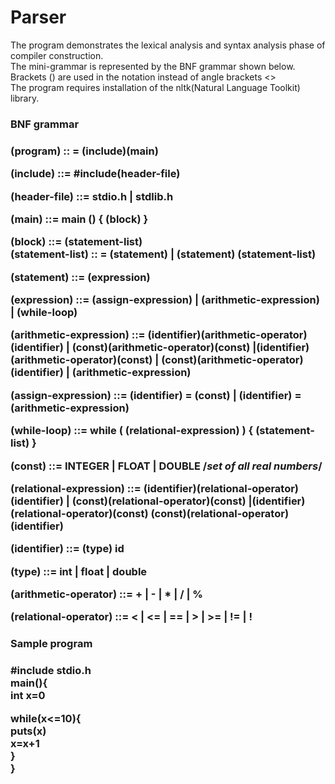 # Parser
The program demonstrates the lexical analysis and syntax analysis phase of compiler construction.<br>
The mini-grammar is represented by the BNF grammar shown below.<br>
Brackets () are used in the notation instead of angle brackets <> <br>
The program requires installation of the nltk(Natural Language Toolkit) library.

<h3>BNF grammar<h3>

 (program) :: = (include)(main)<br>

(include) ::= #include(header-file)<br>

(header-file) ::= stdio.h | stdlib.h<br>

(main) ::= main () { (block) }<br>

(block) ::= (statement-list)<br>
(statement-list) :: = (statement) | (statement) (statement-list)<br>

(statement) ::= (expression)<br>

(expression) ::= (assign-expression) | (arithmetic-expression) | (while-loop)<br>

(arithmetic-expression) ::= (identifier)(arithmetic-operator)(identifier) |
(const)(arithmetic-operator)(const) |(identifier)(arithmetic-operator)(const) |
(const)(arithmetic-operator)(identifier) |
(arithmetic-expression)<br>

(assign-expression) ::= (identifier) = (const) | (identifier) = (arithmetic-expression)<br>

(while-loop) ::= while ( (relational-expression) ) { (statement-list) }<br>

(const) ::= INTEGER | FLOAT | DOUBLE /*set of all real numbers*/<br>

(relational-expression) ::= (identifier)(relational-operator)(identifier) |
(const)(relational-operator)(const) |(identifier)(relational-operator)(const)
(const)(relational-operator)(identifier)<br>

(identifier) ::= (type) id<br>

(type) ::= int | float | double<br>

(arithmetic-operator) ::= + | - | * | / | %<br>

(relational-operator) ::= < | <= | == | > | >= | != | !<br>

<h3>Sample program<h3>
 
 #include stdio.h<br>
 main(){<br>
 int x=0<br>
 
 while(x<=10){<br>
 puts(x)<br>
 x=x+1<br>
 }<br>
 }<br>
 

 
